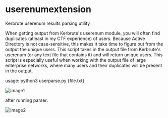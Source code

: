 # userenumextension
Kerbrute userenum results parsing utility

When getting output from Kerbrute's userenum module, you will often find duplicates (atleast in my CTF experience) of users. Because Active Directory is not case-sensitive, this makes it take time to figure out from the output the unique users. This script takes in the output file from Kerbrute's userenum (or any text file that contains it) and will return unique users. This script is especially useful when working with the output file of large enterprise networks, where many users and their duplicates will be present in the output.

usage: python3 userparse.py {file.txt}

![image1](https://user-images.githubusercontent.com/59236083/162578583-152f2015-9349-482e-9dc1-d71be519bc4d.png)

after running parser:

![image2](https://user-images.githubusercontent.com/59236083/162578584-2fc2640b-dd2a-42e9-af1a-96836c43bdc4.png)
